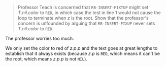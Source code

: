> Professor Teach is concerned that `RB-INSERT-FIXTUP` might set $T.nil.color$
> to `RED`, in which case the test in line 1 would not cause the loop to
> terminate when $z$ is the root. Show that the professor's concern is unfounded
> by arguing that `RB-INSERT-FIXUP` never sets $T.nil.color$ to `RED`.

The professor worries too much.

We only set the color to red of $z.p.p$ and the text goes at great lengths to
establish that it always exists (because $z.p$ is `RED`, which means it can't be
the root, which means $z.p.p$ is not `NIL`).
